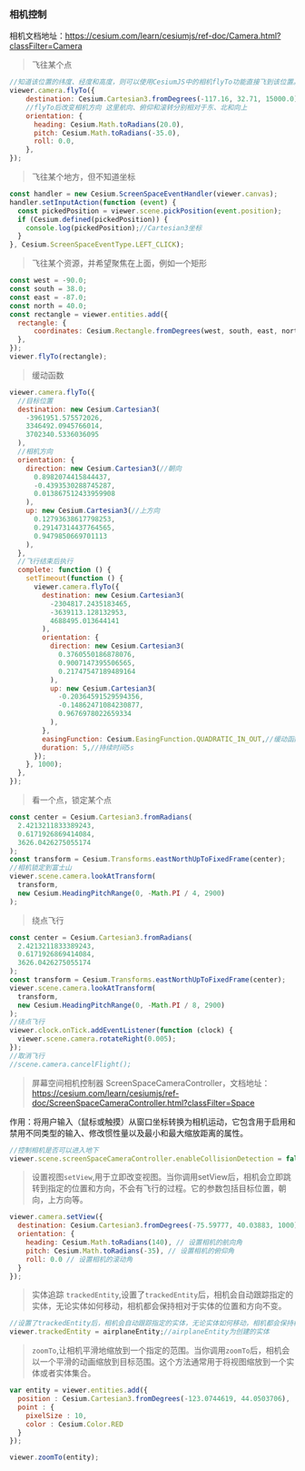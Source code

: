 ### 相机控制

相机文档地址：https://cesium.com/learn/cesiumjs/ref-doc/Camera.html?classFilter=Camera

> 飞往某个点

```js
//知道该位置的纬度、经度和高度，则可以使用CesiumJS中的相机flyTo功能直接飞到该位置。例如，要飞往圣地亚哥，我们分别传入 -117.16、32.71 和 15000.0 作为经度、纬度和高度：
viewer.camera.flyTo({
    destination: Cesium.Cartesian3.fromDegrees(-117.16, 32.71, 15000.0),
    //flyTo后改变相机方向 这里航向、俯仰和滚转分别相对于东、北和向上
    orientation: {
      heading: Cesium.Math.toRadians(20.0),
      pitch: Cesium.Math.toRadians(-35.0),
      roll: 0.0,
    },
});

```

> 飞往某个地方，但不知道坐标

```js
const handler = new Cesium.ScreenSpaceEventHandler(viewer.canvas);
handler.setInputAction(function (event) {
  const pickedPosition = viewer.scene.pickPosition(event.position);
  if (Cesium.defined(pickedPosition)) {
    console.log(pickedPosition);//Cartesian3坐标
  }
}, Cesium.ScreenSpaceEventType.LEFT_CLICK);
```

> 飞往某个资源，并希望聚焦在上面，例如一个矩形

```js
const west = -90.0;
const south = 38.0;
const east = -87.0;
const north = 40.0;
const rectangle = viewer.entities.add({
  rectangle: {
      coordinates: Cesium.Rectangle.fromDegrees(west, south, east, north),
  },
});
viewer.flyTo(rectangle);
```

> 缓动函数

```js
viewer.camera.flyTo({
  //目标位置  
  destination: new Cesium.Cartesian3(
    -3961951.575572026,
    3346492.0945766014,
    3702340.5336036095
  ),
  //相机方向
  orientation: {
    direction: new Cesium.Cartesian3(//朝向
      0.8982074415844437,
      -0.4393530288745287,
      0.013867512433959908
    ),
    up: new Cesium.Cartesian3(//上方向
      0.12793638617798253,
      0.29147314437764565,
      0.9479850669701113
    ),
  },
  //飞行结束后执行 
  complete: function () {
    setTimeout(function () {
      viewer.camera.flyTo({
        destination: new Cesium.Cartesian3(
          -2304817.2435183465,
          -3639113.128132953,
          4688495.013644141
        ),
        orientation: {
          direction: new Cesium.Cartesian3(
            0.3760550186878076,
            0.9007147395506565,
            0.21747547189489164
          ),
          up: new Cesium.Cartesian3(
            -0.20364591529594356,
            -0.14862471084230877,
            0.9676978022659334
          ),
        },
        easingFunction: Cesium.EasingFunction.QUADRATIC_IN_OUT,//缓动函数，速度慢快慢
        duration: 5,//持续时间5s
      });
    }, 1000);
  },
});
```

>  看一个点，锁定某个点

```js
const center = Cesium.Cartesian3.fromRadians(
  2.4213211833389243,
  0.6171926869414084,
  3626.0426275055174
);
const transform = Cesium.Transforms.eastNorthUpToFixedFrame(center);
//相机锁定到富士山
viewer.scene.camera.lookAtTransform(
  transform,
  new Cesium.HeadingPitchRange(0, -Math.PI / 4, 2900)
);
```

> 绕点飞行

```js
const center = Cesium.Cartesian3.fromRadians(
  2.4213211833389243,
  0.6171926869414084,
  3626.0426275055174
);
const transform = Cesium.Transforms.eastNorthUpToFixedFrame(center);
viewer.scene.camera.lookAtTransform(
  transform,
  new Cesium.HeadingPitchRange(0, -Math.PI / 8, 2900)
);
//绕点飞行
viewer.clock.onTick.addEventListener(function (clock) {
  viewer.scene.camera.rotateRight(0.005);
});
//取消飞行
//scene.camera.cancelFlight();
```

> 屏幕空间相机控制器 ScreenSpaceCameraController，文档地址：https://cesium.com/learn/cesiumjs/ref-doc/ScreenSpaceCameraController.html?classFilter=Space

作用：将用户输入（鼠标或触摸）从窗口坐标转换为相机运动，它包含用于启用和禁用不同类型的输入、修改惯性量以及最小和最大缩放距离的属性。

```js
//控制相机是否可以进入地下
viewer.scene.screenSpaceCameraController.enableCollisionDetection = false;
```

> 设置视图`setView`,用于立即改变视图。当你调用setView后，相机会立即跳转到指定的位置和方向，不会有飞行的过程。它的参数包括目标位置，朝向，上方向等。

```js
viewer.camera.setView({
  destination: Cesium.Cartesian3.fromDegrees(-75.59777, 40.03883, 1000), // 设置相机的目标位置
  orientation: {
    heading: Cesium.Math.toRadians(140), // 设置相机的航向角
    pitch: Cesium.Math.toRadians(-35), // 设置相机的俯仰角
    roll: 0.0 // 设置相机的滚动角
  }
});
```

> 实体追踪 `trackedEntity`,设置了`trackedEntity`后，相机会自动跟踪指定的实体，无论实体如何移动，相机都会保持相对于实体的位置和方向不变。

```js
//设置了trackedEntity后，相机会自动跟踪指定的实体，无论实体如何移动，相机都会保持相对于实体的位置和方向不变。
viewer.trackedEntity = airplaneEntity;//airplaneEntity为创建的实体
```

> `zoomTo`,让相机平滑地缩放到一个指定的范围。当你调用`zoomTo`后，相机会以一个平滑的动画缩放到目标范围。这个方法通常用于将视图缩放到一个实体或者实体集合。

```js
var entity = viewer.entities.add({
  position : Cesium.Cartesian3.fromDegrees(-123.0744619, 44.0503706),
  point : {
    pixelSize : 10,
    color : Cesium.Color.RED
  }
});

viewer.zoomTo(entity);
```

